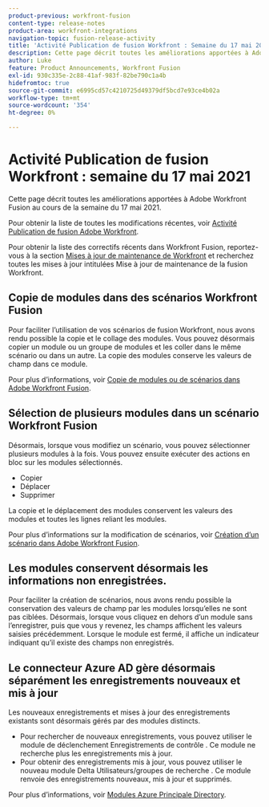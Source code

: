 ```yaml
---
product-previous: workfront-fusion
content-type: release-notes
product-area: workfront-integrations
navigation-topic: fusion-release-activity
title: 'Activité Publication de fusion Workfront : Semaine du 17 mai 2021'''
description: Cette page décrit toutes les améliorations apportées à Adobe Workfront Fusion au cours de la semaine du 17 mai 2021.
author: Luke
feature: Product Announcements, Workfront Fusion
exl-id: 930c335e-2c88-41af-983f-82be790c1a4b
hidefromtoc: true
source-git-commit: e6995cd57c4210725d49379df5bcd7e93ce4b02a
workflow-type: tm+mt
source-wordcount: '354'
ht-degree: 0%

---
```


# Activité Publication de fusion Workfront : semaine du 17 mai 2021

Cette page décrit toutes les améliorations apportées à Adobe Workfront Fusion au cours de la semaine du 17 mai 2021.

Pour obtenir la liste de toutes les modifications récentes, voir [Activité Publication de fusion Adobe Workfront](../../../product-announcements/product-releases/fusion-release-activity/fusion-release-activity.md).

Pour obtenir la liste des correctifs récents dans Workfront Fusion, reportez-vous à la section [Mises à jour de maintenance de Workfront](https://experienceleague.adobe.com/docs/workfront-known-issues/releases/current-updates.html) et recherchez toutes les mises à jour intitulées Mise à jour de maintenance de la fusion Workfront.

## Copie de modules dans des scénarios Workfront Fusion

Pour faciliter l’utilisation de vos scénarios de fusion Workfront, nous avons rendu possible la copie et le collage des modules. Vous pouvez désormais copier un module ou un groupe de modules et les coller dans le même scénario ou dans un autre. La copie des modules conserve les valeurs de champ dans ce module.

Pour plus d’informations, voir [Copie de modules ou de scénarios dans Adobe Workfront Fusion](../../../workfront-fusion/scenarios/copy-modules-or-scenarios.md).

## Sélection de plusieurs modules dans un scénario Workfront Fusion

Désormais, lorsque vous modifiez un scénario, vous pouvez sélectionner plusieurs modules à la fois. Vous pouvez ensuite exécuter des actions en bloc sur les modules sélectionnés.

* Copier
* Déplacer
* Supprimer

La copie et le déplacement des modules conservent les valeurs des modules et toutes les lignes reliant les modules.

Pour plus d’informations sur la modification de scénarios, voir [Création d’un scénario dans Adobe Workfront Fusion](../../../workfront-fusion/scenarios/create-a-scenario.md).

## Les modules conservent désormais les informations non enregistrées.

Pour faciliter la création de scénarios, nous avons rendu possible la conservation des valeurs de champ par les modules lorsqu’elles ne sont pas ciblées. Désormais, lorsque vous cliquez en dehors d’un module sans l’enregistrer, puis que vous y revenez, les champs affichent les valeurs saisies précédemment. Lorsque le module est fermé, il affiche un indicateur indiquant qu’il existe des champs non enregistrés.

## Le connecteur Azure AD gère désormais séparément les enregistrements nouveaux et mis à jour

Les nouveaux enregistrements et mises à jour des enregistrements existants sont désormais gérés par des modules distincts.

* Pour rechercher de nouveaux enregistrements, vous pouvez utiliser le module de déclenchement Enregistrements de contrôle . Ce module ne recherche plus les enregistrements mis à jour.
* Pour obtenir des enregistrements mis à jour, vous pouvez utiliser le nouveau module Delta Utilisateurs/groupes de recherche . Ce module renvoie des enregistrements nouveaux, mis à jour et supprimés.

Pour plus d’informations, voir [Modules Azure Principale Directory](../../../workfront-fusion/apps-and-their-modules/azure-ad-modules.md).
